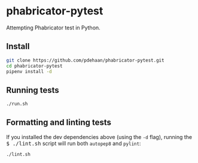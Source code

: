 # phabricator-pytest

Attempting Phabricator test in Python.

## Install

```sh
git clone https://github.com/pdehaan/phabricator-pytest.git
cd phabricator-pytest
pipenv install -d
```

## Running tests

```sh
./run.sh
```

## Formatting and linting tests

If you installed the dev dependencies above (using the `-d` flag), running the <kbd>$ ./lint.sh</kbd> script will run both `autopep8` and `pylint`:

```sh
./lint.sh
```
